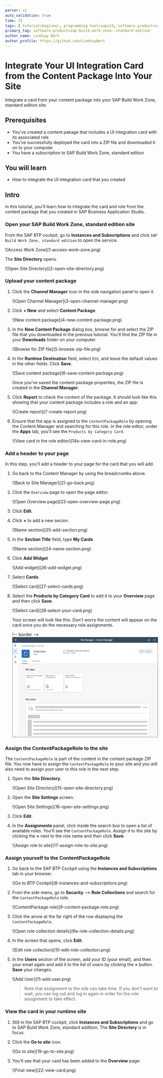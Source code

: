 ```yaml
---
parser: v2
auto_validation: true
time: 25
tags: [ tutorial>beginner, programming-tool>sapui5, software-product>sap-business-technology-platform, topic>cloud, software-product>sap-build-work-zone--standard-edition]
primary_tag: software-product>sap-build-work-zone--standard-edition
author_name: Lindsay Bert
author_profile: https://github.com/LindsayBert
---
```


# Integrate Your UI Integration Card from the Content Package Into Your Site
<!-- description --> Integrate a card from your content package into your SAP Build Work Zone, standard edition site.  

## Prerequisites
 - You've created a content pakage that includes a UI integration card with its associated role
 - You've successfully deployed the card into a ZIP file and downloaded it on to your computer
 - You have a subscription to SAP Build Work Zone, standard edition
 
## You will learn
- How to integrate the UI integration card that you created

## Intro 
In this tutorial, you'll learn how to integrate the card and role from the content package that you created in SAP Business Application Studio.  

### Open your SAP Build Work Zone, standard edition site

From the SAP BTP cockpit, go to **Instances and Subscriptions** and click `SAP Build Work Zone, standard edition` to open the service.

<!-- border -->![Access Work Zone](1-access-work-zone.png)

The **Site Directory** opens.

<!-- border -->![Open Site Directory](2-open-site-directory.png)

### Upload your content package

1. Click the **Channel Manager** icon in the side navigation panel to open it.

    <!-- border -->![Open Channel Manager](3-open-channel-manager.png)

2. Click **+ New** and select **Content Package**.

    <!-- border -->![New content package](4-new-content-package.png)

3. In the **New Content Package** dialog box, browse for and select the ZIP file that you downloaded in the previous tutorial. You'll find the ZIP file in your **Downloads** folder on your computer. 

    <!-- border -->![Browse for ZIP file](5-browse-zip-file.png)

4. In the **Runtime Destination** field, select `ES5`, and leave the default values in the other fields. Click **Save**.

    <!-- border -->![Save content package](6-save-content-package.png)

    Once you've saved the content package properties, the ZIP file is created in the **Channel Manager**.  
    
5. Click **Report** to check the content of the package. It should look like this showing that your content package includes a role and an app:

    <!-- border -->![Create report](7-create-report.png)

6. Ensure that the app is assigned to the `ContentPackageRole` by opening the Content Manager and searching for this role. In the role editor, under the **Apps** tab, you'll see the `Products by Category Card`.

    <!-- border -->![View card in the role editor](14a-view-card-in-role.png)

### Add a header to your page

In this step, you'll add a header to your page for the card that you will add.

1. Go back to the Content Manager by using the breadcrumbs above.

    <!-- border -->![Back to Site Manager](21-go-back.png)


2. Click the `Overview` page to open the page editor.

    <!-- border -->![Open Overview page](23-open-overview-page.png)

3. Click **Edit**.

4. Click **+** to add a new secion.

    <!-- border -->![Name section](25-add-section.png)

5. In the **Section Title** field, type **My Cards**

    <!-- border -->![Name section](24-name-section.png)

6. Click **Add Widget**

    <!-- border -->![Add widget](26-add-widget.png)

7. Select **Cards**.

    <!-- border -->![Select card](27-select-cards.png)

8. Select the **Products by Category Card** to add it to your **Overview** page and then click **Save**. 

    <!-- border -->![Select card](28-select-your-card.png)

    Your screen will look like this. Don't worry the content will appear on the card once you do the necessary role assignments.

    !-- border -->![Design time view](29-design-time-view.png)


### Assign the ContentPackageRole to the site

The `ContentPackageRole` is part of the content in the content package ZIP file. You now have to assign the `ContentPackageRole` to your site and you will also need to assign your user to this role in the next step. 

1. Open the **Site Directory**.

    <!-- border -->![Open Site Directory](15-open-site-directory.png)

2. Open the **Site Settings** screen.

    <!-- border -->![Open Site Settings](16-open-site-settings.png)

3. Click **Edit**.

4. In the **Assignments** panel, click inside the search box to open a list of available roles. You'll see the `ContentPackageRole`.  Assign it to the site by clicking the **+** next to the role name and then click **Save**.

    <!-- border -->![Assign role to site](17-assign-role-to-site.png)    

### Assign yourself to the ContentPackageRole

1. Go back to the SAP BTP Cockpit using the **Instances and Subscriptions** tab in your browser.

    <!-- border -->![Go to BTP Cockpit](8-instances-and-subscriptions.png)

2. From the side menu, go to **Security** --> **Role Collections** and search for the `ContentPackageRole` role.

    <!-- border -->![ContentPackage role](9-content-package-role.png)

3. Click the arrow at the far right of the row displaying the `ContentPackageRole`.

    <!-- border -->![Open role collection details](9a-role-collection-details.png)

4. In the screen that opens, click **Edit**.
  
    <!-- border -->![Edit role collection](10-edit-role-collection.png)

5. In the **Users** section of the screen, add your ID (your email), and then your email again and add it to the list of users by clicking the **+** button. **Save** your changes.

    <!-- border -->![Add User](11-add-user.png)

    >Note that assignment to the role can take time. If you don't want to wait, you can log out and log in again in order for the role assignment to take effect. 

### View the card in your runtime site

1. Still in the SAP BTP cockpit, click **Instances and Subscriptions** and go to SAP Build Work Zone, standard addition. The **Site Directory** is in focus.

2. Click the **Go to site** icon.

     <!-- border -->![Go to site](19-go-to-site.png) 

3. You'll see that your card has been added to the **Overview** page:

    <!-- border -->![Final view](22-view-card.png) 